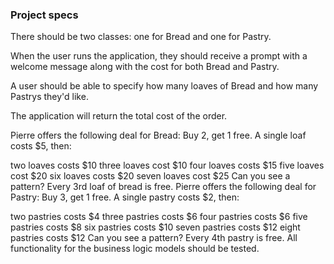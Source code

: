 ### Project specs

There should be two classes: one for Bread and one for Pastry.

When the user runs the application, they should receive a prompt with a welcome message along with the cost for both Bread and Pastry.

A user should be able to specify how many loaves of Bread and how many Pastrys they'd like.

The application will return the total cost of the order.

Pierre offers the following deal for Bread: Buy 2, get 1 free. A single loaf costs $5, then:

two loaves costs $10
three loaves cost $10
four loaves costs $15
five loaves cost $20
six loaves costs $20
seven loaves cost $25
Can you see a pattern? Every 3rd loaf of bread is free.
Pierre offers the following deal for Pastry: Buy 3, get 1 free. A single pastry costs $2, then:

two pastries costs $4
three pastries costs $6
four pastries costs $6
five pastries costs $8
six pastries costs $10
seven pastries costs $12
eight pastries costs $12
Can you see a pattern? Every 4th pastry is free.
All functionality for the business logic models should be tested.